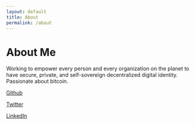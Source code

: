 ```yaml
---
layout: default
title: About
permalink: /about
---
```

# About Me

Working to empower every person and every organization on the planet to have secure, private, and self-sovereign decentralized digital identity. Passionate about bitcoin.

[Github](https://github.com/erickuhn19)

[Twitter](https://twitter.com/erickuhn19)

[LinkedIn](https://www.linkedin.com/in/erickuhn19/)

